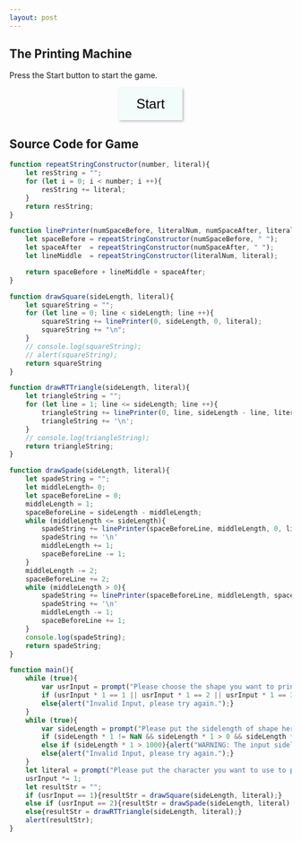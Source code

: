 ```yaml
---
layout: post
---
```


<head>
    <script type="text/javascript" src="https://markchenyutian.github.io/Markchen_Blog/ComputerScience3_Homework/Homework03.js"></script>
</head>
<style>
    button{
        transition: 0.2s;
        background-color: #F2FCFA;
        border:none;
        padding: 15px 32px;
        box-shadow: 2px 2px 4px #bbbbbb;
        font-size: 24px;
    }
    button:hover{
        transition: 0.2s;
        background-color: #DDF6F3;
        padding: 15px 32px;
        border:none;
        box-shadow: 1px 1px 2px #bbbbbb;
        font-size: 24px;
    }
</style>

## The Printing Machine

Press the Start button to start the game.

<center>
<button onclick='main();'>
    Start
</button>
</center>

## Source Code for Game
```javascript
function repeatStringConstructor(number, literal){
    let resString = "";
    for (let i = 0; i < number; i ++){
        resString += literal;
    }
    return resString;
}

function linePrinter(numSpaceBefore, literalNum, numSpaceAfter, literal){
    let spaceBefore = repeatStringConstructor(numSpaceBefore, " ");
    let spaceAfter  = repeatStringConstructor(numSpaceAfter, " ");
    let lineMiddle  = repeatStringConstructor(literalNum, literal);

    return spaceBefore + lineMiddle + spaceAfter;
}

function drawSquare(sideLength, literal){
    let squareString = "";
    for (let line = 0; line < sideLength; line ++){
        squareString += linePrinter(0, sideLength, 0, literal);
        squareString += "\n";
    }
    // console.log(squareString);
    // alert(squareString);
    return squareString
}

function drawRTTriangle(sideLength, literal){
    let triangleString = "";
    for (let line = 1; line <= sideLength; line ++){
        triangleString += linePrinter(0, line, sideLength - line, literal);
        triangleString += '\n';
    }
    // console.log(triangleString);
    return triangleString;
}

function drawSpade(sideLength, literal){
    let spadeString = "";
    let middleLength= 0;
    let spaceBeforeLine = 0;
    middleLength = 1;
    spaceBeforeLine = sideLength - middleLength;
    while (middleLength <= sideLength){
        spadeString += linePrinter(spaceBeforeLine, middleLength, 0, literal+" ");
        spadeString += '\n'
        middleLength += 1;
        spaceBeforeLine -= 1;
    }
    middleLength -= 2;
    spaceBeforeLine += 2;
    while (middleLength > 0){
        spadeString += linePrinter(spaceBeforeLine, middleLength, spaceBeforeLine, literal+" ");
        spadeString += '\n'
        middleLength -= 1;
        spaceBeforeLine += 1;
    }
    console.log(spadeString);
    return spadeString;
}

function main(){
    while (true){
        var usrInput = prompt("Please choose the shape you want to print: \nSquare - 1   |   Spade - 2   |   Rt Triangle - 3   |");
        if (usrInput * 1 == 1 || usrInput * 1 == 2 || usrInput * 1 == 3){break;}
        else{alert("Invalid Input, please try again.");}
    }
    while (true){
        var sideLength = prompt("Please put the sidelength of shape here.") * 1;
        if (sideLength * 1 != NaN && sideLength * 1 > 0 && sideLength * 1 < 1001){break;}
        else if (sideLength * 1 > 1000){alert("WARNING: The input sidelength is too long, please enter a number that is smaller than 1000");}
        else{alert("Invalid Input, please try again.");}
    }
    let literal = prompt("Please put the character you want to use to print here.")[0];
    usrInput *= 1;
    let resultStr = "";
    if (usrInput == 1){resultStr = drawSquare(sideLength, literal);}
    else if (usrInput == 2){resultStr = drawSpade(sideLength, literal);}
    else{resultStr = drawRTTriangle(sideLength, literal);}
    alert(resultStr);
}
```